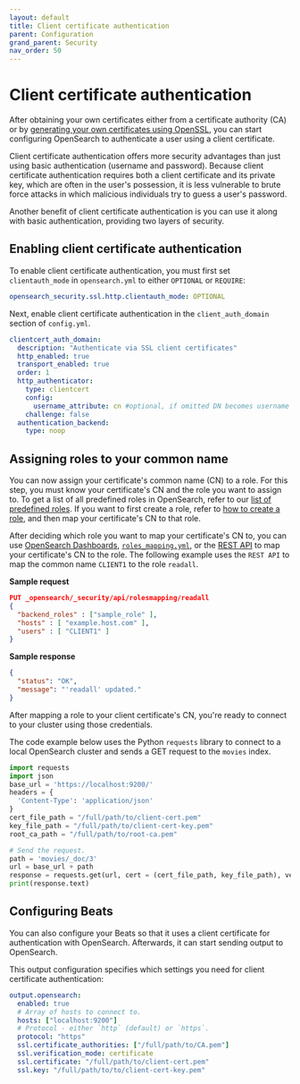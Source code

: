 ```yaml
---
layout: default
title: Client certificate authentication
parent: Configuration
grand_parent: Security
nav_order: 50
---
```


# Client certificate authentication

After obtaining your own certificates either from a certificate authority (CA) or by [generating your own certificates using OpenSSL](../generate-certificates), you can start configuring OpenSearch to authenticate a user using a client certificate.

Client certificate authentication offers more security advantages than just using basic authentication (username and password). Because client certificate authentication requires both a client certificate and its private key, which are often in the user's possession, it is less vulnerable to brute force attacks in which malicious individuals try to guess a user's password.

Another benefit of client certificate authentication is you can use it along with basic authentication, providing two layers of security.

## Enabling client certificate authentication

To enable client certificate authentication, you must first set `clientauth_mode` in `opensearch.yml` to either `OPTIONAL` or `REQUIRE`:

```yml
opensearch_security.ssl.http.clientauth_mode: OPTIONAL
```

Next, enable client certificate authentication in the `client_auth_domain` section of `config.yml`.

```yml
clientcert_auth_domain:
  description: "Authenticate via SSL client certificates"
  http_enabled: true
  transport_enabled: true
  order: 1
  http_authenticator:
    type: clientcert
    config:
      username_attribute: cn #optional, if omitted DN becomes username
    challenge: false
  authentication_backend:
    type: noop
```

## Assigning roles to your common name

You can now assign your certificate's common name (CN) to a role. For this step, you must know your certificate's CN and the role you want to assign to. To get a list of all predefined roles in OpenSearch, refer to our [list of predefined roles](../../access-control/users-roles#predefined-roles). If you want to first create a role, refer to [how to create a role](../../access-control/users-roles#create-users), and then map your certificate's CN to that role.

After deciding which role you want to map your certificate's CN to, you can use [OpenSearch Dashboards](../../access-control/users-roles#map-users-to-roles), [`roles_mapping.yml`](../yaml/#roles_mappingyml), or the [REST API](../../access-control/api/#create-role-mapping) to map your certificate's CN to the role. The following example uses the `REST API` to map the common name `CLIENT1` to the role `readall`.

**Sample request**

```json
PUT _opensearch/_security/api/rolesmapping/readall
{
  "backend_roles" : ["sample_role" ],
  "hosts" : [ "example.host.com" ],
  "users" : [ "CLIENT1" ]
}
```

**Sample response**

```json
{
  "status": "OK",
  "message": "'readall' updated."
}
```

After mapping a role to your client certificate's CN, you're ready to connect to your cluster using those credentials.

The code example below uses the Python `requests` library to connect to a local OpenSearch cluster and sends a GET request to the `movies` index.

```python
import requests
import json
base_url = 'https://localhost:9200/'
headers = {
  'Content-Type': 'application/json'
}
cert_file_path = "/full/path/to/client-cert.pem"
key_file_path = "/full/path/to/client-cert-key.pem"
root_ca_path = "/full/path/to/root-ca.pem"

# Send the request.
path = 'movies/_doc/3'
url = base_url + path
response = requests.get(url, cert = (cert_file_path, key_file_path), verify=root_ca_path)
print(response.text)
```

## Configuring Beats

You can also configure your Beats so that it uses a client certificate for authentication with OpenSearch. Afterwards, it can start sending output to OpenSearch.

This output configuration specifies which settings you need for client certificate authentication:

```yml
output.opensearch:
  enabled: true
  # Array of hosts to connect to.
  hosts: ["localhost:9200"]
  # Protocol - either `http` (default) or `https`.
  protocol: "https"
  ssl.certificate_authorities: ["/full/path/to/CA.pem"]
  ssl.verification_mode: certificate
  ssl.certificate: "/full/path/to/client-cert.pem"
  ssl.key: "/full/path/to/to/client-cert-key.pem"
```
